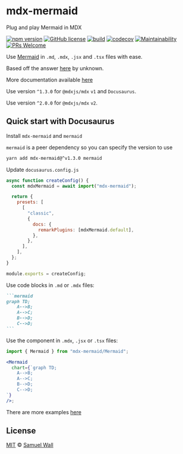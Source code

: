 # mdx-mermaid

Plug and play Mermaid in MDX

[![npm version](https://badge.fury.io/js/mdx-mermaid.svg)][npm]
[![GitHub license](https://img.shields.io/github/license/sjwall/mdx-mermaid)][license]
[![build](https://github.com/sjwall/mdx-mermaid/actions/workflows/build.yml/badge.svg)](https://github.com/sjwall/mdx-mermaid/actions/workflows/build.yml)
[![codecov](https://codecov.io/gh/sjwall/mdx-mermaid/branch/main/graph/badge.svg?token=OBSGK4GGX8)](https://codecov.io/gh/sjwall/mdx-mermaid)
[![Maintainability](https://api.codeclimate.com/v1/badges/9d89c7483bb1a906ecdf/maintainability)](https://codeclimate.com/github/sjwall/mdx-mermaid/maintainability)
[![PRs Welcome](https://img.shields.io/badge/PRs-welcome-brightgreen.svg?style=flat)][pr]

Use [Mermaid][mermaid] in `.md`, `.mdx`, `.jsx` and `.tsx` files with ease.

Based off the answer [here][inspire] by unknown.

More documentation available [here][documentation]

Use version `^1.3.0` for `@mdxjs/mdx` `v1` and `Docusaurus`.

Use version `^2.0.0` for `@mdxjs/mdx` `v2`.

## Quick start with Docusaurus

Install `mdx-mermaid` and `mermaid`

`mermaid` is a peer dependency so you can specify the version to use

```bash
yarn add mdx-mermaid@^v1.3.0 mermaid
```

Update `docusaurus.config.js`

```js
async function createConfig() {
  const mdxMermaid = await import("mdx-mermaid");

  return {
    presets: [
      [
        "classic",
        {
          docs: {
            remarkPlugins: [mdxMermaid.default],
          },
        },
      ],
    ],
  };
}

module.exports = createConfig;
```

Use code blocks in `.md` or `.mdx` files:

````md
```mermaid
graph TD;
    A-->B;
    A-->C;
    B-->D;
    C-->D;
```
````

Use the component in `.mdx`, `.jsx` or `.tsx` files:

```jsx
import { Mermaid } from "mdx-mermaid/Mermaid";

<Mermaid
  chart={`graph TD;
    A-->B;
    A-->C;
    B-->D;
    C-->D;
`}
/>;
```

There are more examples [here][examples]

## License

[MIT][license] © [Samuel Wall][author]

<!-- Definitions -->

[license]: https://github.com/sjwall/mdx-mermaid/blob/main/license
[author]: https://samuelwall.co.uk
[npm]: https://www.npmjs.com/package/mdx-mermaid
[mermaid]: http://mermaid-js.github.io/mermaid/
[inspire]: https://github.com/facebook/docusaurus/issues/1258#issuecomment-594393744
[pr]: http://makeapullrequest.com
[examples]: https://sjwall.github.io/mdx-mermaid/docs/examples/
[documentation]: https://sjwall.github.io/mdx-mermaid/
